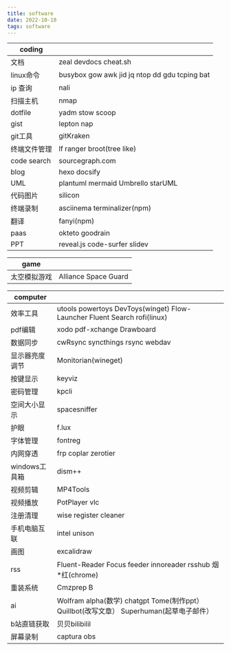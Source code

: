 ```yaml
---
title: software  
date: 2022-10-10  
tags: software  
---
```


| coding       |                                                |
| ------------ | ---------------------------------------------- |
| 文档         | zeal devdocs cheat.sh                          |
| linux命令    | busybox gow awk jid jq ntop dd gdu  tcping bat |
| ip 查询      | nali                                           |
| 扫描主机     | nmap                                           |
| dotfile      | yadm stow scoop                                |
| gist         | lepton nap                                     |
| git工具      | gitKraken                                      |
| 终端文件管理 | lf ranger  broot(tree like)                    |
| code search  | sourcegraph.com                                |
| blog         | hexo docsify                                   |
| UML          | plantuml mermaid  Umbrello  starUML            |
| 代码图片     | silicon                                        |
| 终端录制     | asciinema  terminalizer(npm)                   |
| 翻译         | fanyi(npm)                                     |
| paas         | okteto goodrain                                |
| PPT          | reveal.js code-surfer slidev                   |

| game         |                      |
| ------------ | -------------------- |
| 太空模拟游戏 | Alliance Space Guard |

| computer       |                                                                                          |
| -------------- | ---------------------------------------------------------------------------------------- |
| 效率工具       | utools powertoys DevToys(winget) Flow-Launcher  Fluent Search    rofi(linux)             |
| pdf编辑        | xodo pdf-xchange  Drawboard                                                              |
| 数据同步       | cwRsync syncthings rsync webdav                                                          |
| 显示器亮度调节 | Monitorian(wineget)                                                                      |
| 按键显示       | keyviz                                                                                   |
| 密码管理       | kpcli                                                                                    |
| 空间大小显示   | spacesniffer                                                                             |
| 护眼           | f.lux                                                                                    |
| 字体管理       | fontreg                                                                                  |
| 内网穿透       | frp coplar zerotier                                                                      |
| windows工具箱  | dism++                                                                                   |
| 视频剪辑       | MP4Tools                                                                                 |
| 视频播放       | PotPlayer vlc                                                                            |
| 注册清理       | wise register cleaner                                                                    |
| 手机电脑互联   | intel unison                                                                             |
| 画图           | excalidraw                                                                               |
| rss            | Fluent-Reader  Focus feeder innoreader rsshub 烟*红(chrome)                              |
| 重装系统       | Cmzprep B                                                                                |
| ai             | Wolfram alpha(数学) chatgpt Tome(制作ppt） Quillbot(改写文章） Superhuman(起草电子邮件） |
| b站直链获取    | 贝贝bilibilil                                                                            |
| 屏幕录制       | captura obs                                                                              |